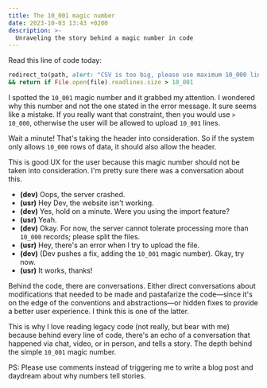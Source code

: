 ```yaml
---
title: The 10_001 magic number
date: 2023-10-03 13:43 +0200
description: >-
  Unraveling the story behind a magic number in code
---
```


Read this line of code today:

```ruby
redirect_to(path, alert: "CSV is too big, please use maximum 10_000 lines per import")
&& return if File.open(file).readlines.size > 10_001
```

I spotted the `10_001` magic number and it grabbed my attention. I wondered why this number and not the one stated in the error message. It sure seems like a mistake. If you really want that constraint, then you would use `> 10_000`, otherwise the user will be allowed to upload `10_001` lines.

Wait a minute! That's taking the header into consideration. So if the system only allows `10_000` rows of data, it should also allow the header.

This is good UX for the user because this magic number should not be taken into consideration. I'm pretty sure there was a conversation about this.

- **(dev)** Oops, the server crashed.
- **(usr)** Hey Dev, the website isn't working.
- **(dev)** Yes, hold on a minute. Were you using the import feature?
- **(usr)** Yeah.
- **(dev)** Okay. For now, the server cannot tolerate processing more than `10_000` records; please split the files.
- **(usr)** Hey, there's an error when I try to upload the file.
- **(dev)** (Dev pushes a fix, adding the `10_001` magic number). Okay, try now.
- **(usr)** It works, thanks!

Behind the code, there are conversations. Either direct conversations about modifications that needed to be made and pastafarize the code—since it's on the edge of the conventions and abstractions—or hidden fixes to provide a better user experience. I think this is one of the latter.

This is why I love reading legacy code (not really, but bear with me) because behind every line of code, there's an echo of a conversation that happened via chat, video, or in person, and tells a story. The depth behind the simple `10_001` magic number.

PS: Please use comments instead of triggering me to write a blog post and daydream about why numbers tell stories.
